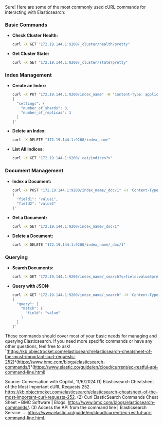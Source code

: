 Sure! Here are some of the most commonly used cURL commands for interacting with Elasticsearch:

### Basic Commands
- **Check Cluster Health:**
  ```bash
  curl -X GET "172.19.144.1:9200/_cluster/health?pretty"
  ```

- **Get Cluster State:**
  ```bash
  curl -X GET "172.19.144.1:9200/_cluster/state?pretty"
  ```

### Index Management
- **Create an Index:**
  ```bash
  curl -X PUT "172.19.144.1:9200/index_name" -H 'Content-Type: application/json' -d'
  {
    "settings": {
      "number_of_shards": 3,
      "number_of_replicas": 1
    }
  }'
  ```

- **Delete an Index:**
  ```bash
  curl -X DELETE "172.19.144.1:9200/index_name"
  ```

- **List All Indices:**
  ```bash
  curl -X GET "172.19.144.1:9200/_cat/indices?v"
  ```

### Document Management
- **Index a Document:**
  ```bash
  curl -X POST "172.19.144.1:9200/index_name/_doc/1" -H 'Content-Type: application/json' -d'
  {
    "field1": "value1",
    "field2": "value2"
  }'
  ```

- **Get a Document:**
  ```bash
  curl -X GET "172.19.144.1:9200/index_name/_doc/1"
  ```

- **Delete a Document:**
  ```bash
  curl -X DELETE "172.19.144.1:9200/index_name/_doc/1"
  ```

### Querying
- **Search Documents:**
  ```bash
  curl -X GET "172.19.144.1:9200/index_name/_search?q=field:value&pretty"
  ```

- **Query with JSON:**
  ```bash
  curl -X GET "172.19.144.1:9200/index_name/_search" -H 'Content-Type: application/json' -d'
  {
    "query": {
      "match": {
        "field": "value"
      }
    }
  }'
  ```

These commands should cover most of your basic needs for managing and querying Elasticsearch. If you need more specific commands or have any other questions, feel free to ask!¹(https://kb.objectrocket.com/elasticsearch/elasticsearch-cheatsheet-of-the-most-important-curl-requests-252)²(https://www.bmc.com/blogs/elasticsearch-commands/)³(https://www.elastic.co/guide/en/cloud/current/ec-restful-api-command-line.html)

Source: Conversation with Copilot, 11/6/2024
(1) Elasticsearch Cheatsheet of the Most Important cURL Requests 252. https://kb.objectrocket.com/elasticsearch/elasticsearch-cheatsheet-of-the-most-important-curl-requests-252.
(2) Curl ElasticSearch Commands Cheat Sheet – BMC Software | Blogs. https://www.bmc.com/blogs/elasticsearch-commands/.
(3) Access the API from the command line | Elasticsearch Service .... https://www.elastic.co/guide/en/cloud/current/ec-restful-api-command-line.html.
